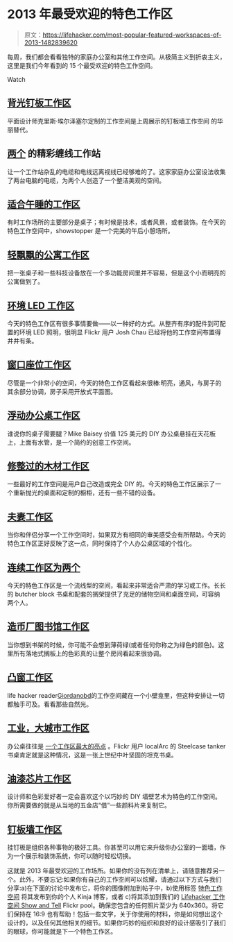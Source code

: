 # 2013 年最受欢迎的特色工作区

> 原文：<https://lifehacker.com/most-popular-featured-workspaces-of-2013-1482839620>

每周，我们都会看看独特的家庭办公室和其他工作空间。从极简主义到折衷主义，这里是我们今年看到的 15 个最受欢迎的特色工作空间。

Watch

## [背光钉板工作区](http://lifehacker.com/the-backlit-pegboard-workspace-977224958)

平面设计师克里斯·埃尔泽塞尔定制的工作空间是上周展示的钉板墙工作空间 的华丽替代。

## [两个](http://lifehacker.com/the-brilliant-cord-wrangling-workstation-for-two-1450825534) 的精彩缠线工作站

让一个工作站杂乱的电缆和电线远离视线已经够难的了。这家家庭办公室设法收集了两台电脑的电缆，为两个人创造了一个整洁美观的空间。

## [适合午睡的工作区](http://lifehacker.com/the-nap-friendly-workspace-1440168079)

有时工作场所的主要部分是桌子；有时候是技术，或者风景，或者装饰。在今天的特色工作空间中，showstopper 是一个完美的午后小憩场所。

## [轻飘飘的公寓工作区](http://lifehacker.com/the-airy-apartment-workspace-1143907994)

把一张桌子和一些科技设备放在一个多功能房间里并不容易，但是这个小而明亮的公寓做到了。

## [环境 LED 工作区](http://lifehacker.com/the-ambient-led-workspace-1181414277)

今天的特色工作区有很多事情要做——以一种好的方式。从整齐有序的配件到可配置的环境 LED 照明，很明显 Flickr 用户 Josh Chau 已经将他的工作空间布置得井井有条。

## [窗口座位工作区](http://lifehacker.com/the-window-seat-workspace-1446524067)

尽管是一个非常小的空间，今天的特色工作区看起来很棒:明亮，通风，与房子的其余部分协调，房子采用开放式平面图。

## [浮动办公桌工作区](http://lifehacker.com/the-floating-desk-workspace-1056749423)

谁说你的桌子需要腿？Mike Baisey 价值 125 美元的 DIY 办公桌悬挂在天花板上，上面有水管，是一个简约的创意工作空间。

## [修整过的木材工作区](http://lifehacker.com/the-refinished-wood-workspace-1463828420)

一些最好的工作空间是用户自己改造或完全 DIY 的。今天的特色工作区展示了一个重新抛光的桌面和定制的橱柜，还有一些不错的设备。

## [夫妻工作区](http://lifehacker.com/the-his-and-hers-workspace-1386358940)

当你和伴侣分享一个工作空间时，如果双方有相同的审美感受会有所帮助。今天的特色工作区正好反映了这一点，同时保持了个人办公桌区域的个性化。

## [连续工作区为两个](http://lifehacker.com/the-wall-to-wall-workspace-for-two-1342763626)

今天的特色工作区是一个流线型的空间，看起来非常适合严肃的学习或工作。长长的 butcher block 书桌和配套的搁架提供了充足的储物空间和桌面空间，可容纳两个人。

## [造币厂图书馆工作区](http://lifehacker.com/the-mint-library-workspace-1468398450)

当你想到书架的时候，你可能不会想到薄荷绿(或者任何你称之为绿色的颜色)。这里所有落地式搁板上的色彩真的让整个房间看起来很协调。

## [凸窗工作区](http://lifehacker.com/the-bay-window-workspace-1293584978)

life hacker reader[Giordanobd](http://giordanobd.kinja.com/)的工作空间藏在一个小壁龛里，但这种安排让一切都触手可及。看看那些自然光。

## [工业，大城市工作区](http://lifehacker.com/the-industrial-big-city-workspace-1255085956)

办公桌往往是 [一个工作区最大的亮点](https://lifehacker.com/how-to-choose-or-build-the-perfect-desk-for-you-1000433355) 。Flickr 用户 localArc 的 Steelcase tanker 书桌肯定就是这种情况，这是一张上世纪中叶坚固的坦克书桌。

## [油漆芯片工作区](http://lifehacker.com/the-paint-chip-workspace-1455131220)

设计师和色彩爱好者一定会喜欢这个以巧妙的 DIY 墙壁艺术为特色的工作空间。你所需要做的就是从当地的五金店“借”一些颜料片来复制它。

## [钉板墙工作区](http://lifehacker.com/the-pegboard-wall-workspace-897797374)

挂钉板是组织各种事物的极好工具。你甚至可以用它来升级你办公室的一面墙，作为一个展示和装饰系统，你可以随时轻松切换。

这就是 2013 年最受欢迎的工作场所。如果你的没有列在清单上，请随意推荐另一个。此外，不要忘记:如果你有自己的工作空间可以炫耀，请通过以下方式与我们分享:a)在下面的讨论中发布它，将你的图像附加到帖子中，b)使用标签 [特色工作空间](http://lifehacker.com/tag/featured-workspace) 将其发布到你的个人 Kinja 博客，或者 c)将其添加到我们的 [Lifehacker 工作空间 Show and Tell](http://www.flickr.com/groups/lifehacker-workspace-showandtell/pool/) Flickr pool。确保您包含的任何照片至少为 640x360。将它们保持在 16:9 也有帮助！包括一些文字，关于你使用的材料，你是如何想出这个设计的，以及任何其他相关的细节。如果你巧妙的组织和良好的设计感吸引了我们的眼球，你可能就是下一个特色工作区。